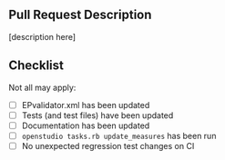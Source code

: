 ## Pull Request Description

[description here]

## Checklist

Not all may apply:

- [ ] EPvalidator.xml has been updated
- [ ] Tests (and test files) have been updated
- [ ] Documentation has been updated
- [ ] `openstudio tasks.rb update_measures` has been run
- [ ] No unexpected regression test changes on CI
